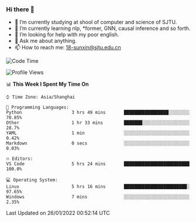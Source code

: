 ### Hi there 👋

<!--
**sunxin000/sunxin000** is a ✨ _special_ ✨ repository because its `README.md` (this file) appears on your GitHub profile.

Here are some ideas to get you started:

- 🔭 I’m currently working on ...
- 🌱 I’m currently learning ...
- 👯 I’m looking to collaborate on ...
- 🤔 I’m looking for help with ...
- 💬 Ask me about ...
- 📫 How to reach me: ...
- 😄 Pronouns: ...
- ⚡ Fun fact: ...
-->
- 🏫 I’m currently studying at shool of computer and science of SJTU.
- 🌱 I’m currently learning nlp, \*former, GNN, causal inference and so forth.
- 🤔 I’m looking for help with my poor english.
- 💬 Ask me about anything.
- 📫 How to reach me: 18-sunxin@sjtu.edu.cn
<!--START_SECTION:waka-->
![Code Time](http://img.shields.io/badge/Code%20Time-85%20hrs%2027%20mins-blue)

![Profile Views](http://img.shields.io/badge/Profile%20Views-0-blue)

📊 **This Week I Spent My Time On** 

```text
⌚︎ Time Zone: Asia/Shanghai

💬 Programming Languages: 
Python                   3 hrs 49 mins       █████████████████░░░░░░░░   70.85% 
Other                    1 hr 33 mins        ███████░░░░░░░░░░░░░░░░░░   28.7% 
YAML                     1 min               ░░░░░░░░░░░░░░░░░░░░░░░░░   0.42% 
Markdown                 0 secs              ░░░░░░░░░░░░░░░░░░░░░░░░░   0.03%

🔥 Editors: 
VS Code                  5 hrs 24 mins       █████████████████████████   100.0%

💻 Operating System: 
Linux                    5 hrs 16 mins       ████████████████████████░   97.65% 
Windows                  7 mins              ░░░░░░░░░░░░░░░░░░░░░░░░░   2.35%

```


 Last Updated on 26/01/2022 00:52:14 UTC
<!--END_SECTION:waka-->

